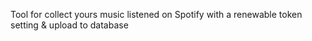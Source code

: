Tool for collect yours music listened on Spotify with a renewable token setting & upload to database

